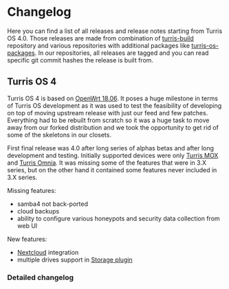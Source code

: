 # Changelog

Here you can find a list of all releases and release notes starting from Turris
OS 4.0. Those releases are made from combination of
[turris-build](https://gitlab.labs.nic.cz/turris/turris-build) repository and
various repositories with additional packages like
[turris-os-packages](https://gitlab.labs.nic.cz/turris/turris-os-packages).
In our repositories, all releases are tagged and you can read specific git
commit hashes the release is built from.

## Turris OS 4

Turris OS 4 is based on [OpenWrt 18.06](https://openwrt.org/releases/18.06/start).
It poses a huge milestone in terms of Turris OS development as it was used to
test the feasibility of developing on top of moving upstream release with just
our feed and few patches. Everything had to be rebuilt from scratch so it was a
huge task to move away from our forked distribution and we took the opportunity
to get rid of some of the skeletons in our closets.

First final release was 4.0 after long series of alphas betas and after long
development and testing. Initially supported devices were only [Turris
MOX](../hw/mox/intro.md) and [Turris Omnia](../hw/omnia/omnia.md). It was
missing some of the features that were in 3.X series, but on the other hand it
contained some features never included in 3.X series.

Missing features:

* samba4 not back-ported
* cloud backups
* ability to configure various honeypots and security data collection from web UI

New features:

* [Nextcloud](../geek/nextcloud/nextcloud.md) integration
* multiple drives support in [Storage plugin](foris/storage-plugin/storage-plugin.md)

### Detailed changelog

<span id="tos4"></span>

<script type="text/javascript">
//<!--
function render_changelog(changelog) {
    const element = document.getElementById("tos4");

    for (let i in changelog) {
        const release = changelog[i];
        const message = release.message.split('\n');
        const release_date = new Date(release.commit.created_at);
        element.innerHTML += `
<h4 id="${release.name}">${message[0].replace('release','')}</h4>
<h5>Date of release</h5>
<p>${release_date.toString()}</p>
<h5>Sources</h5>
<p>Available on <a href="https://gitlab.labs.nic.cz/turris/turris-build/tree/${release.name}">Gitlab</a>.</p>
<h5>Release notes</h5>
<p><ul>`;
        message.pop();
        for (let line in message) {
            const li = line.match(/^\s?\* (.*)/)
            if (li) {
                element.innerHTML += '<li>' + li[1] + '</li>';
            }
        }
        element.innerHTML += '</ul></p>';
    };
}

fetch('https://gitlab.labs.nic.cz/api/v4/projects/turris%2fturris-build/repository/tags/?search=v4.').
    then(res => res.json()).
    then((json) => {
        render_changelog(json);
});
//-->
</script>
